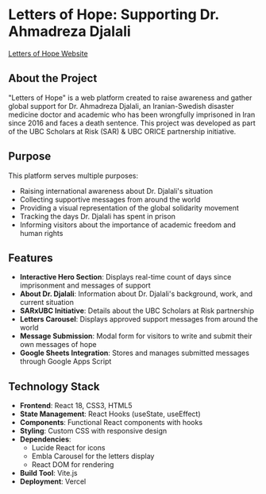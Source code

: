 # Letters of Hope: Supporting Dr. Ahmadreza Djalali

[Letters of Hope Website](https://lettersofhope.vercel.app/)

## About the Project

"Letters of Hope" is a web platform created to raise awareness and gather global support for Dr. Ahmadreza Djalali, an Iranian-Swedish disaster medicine doctor and academic who has been wrongfully imprisoned in Iran since 2016 and faces a death sentence. This project was developed as part of the UBC Scholars at Risk (SAR) & UBC ORICE partnership initiative.

## Purpose

This platform serves multiple purposes:
- Raising international awareness about Dr. Djalali's situation
- Collecting supportive messages from around the world
- Providing a visual representation of the global solidarity movement
- Tracking the days Dr. Djalali has spent in prison
- Informing visitors about the importance of academic freedom and human rights

## Features

- **Interactive Hero Section**: Displays real-time count of days since imprisonment and messages of support
- **About Dr. Djalali**: Information about Dr. Djalali's background, work, and current situation
- **SARxUBC Initiative**: Details about the UBC Scholars at Risk partnership
- **Letters Carousel**: Displays approved support messages from around the world
- **Message Submission**: Modal form for visitors to write and submit their own messages of hope
- **Google Sheets Integration**: Stores and manages submitted messages through Google Apps Script

## Technology Stack

- **Frontend**: React 18, CSS3, HTML5
- **State Management**: React Hooks (useState, useEffect)
- **Components**: Functional React components with hooks
- **Styling**: Custom CSS with responsive design
- **Dependencies**: 
  - Lucide React for icons
  - Embla Carousel for the letters display
  - React DOM for rendering
- **Build Tool**: Vite.js
- **Deployment**: Vercel

